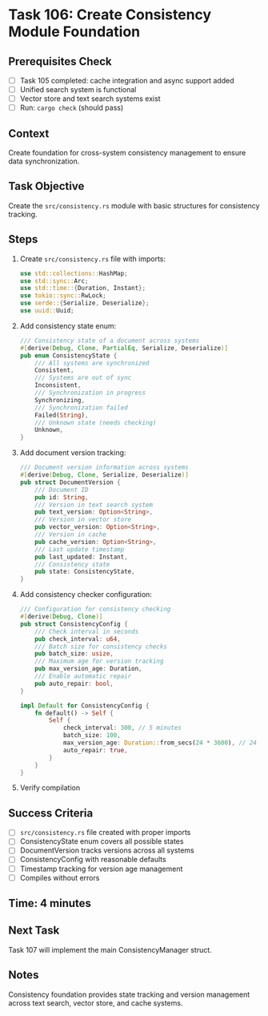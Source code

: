 # Task 106: Create Consistency Module Foundation

## Prerequisites Check
- [ ] Task 105 completed: cache integration and async support added
- [ ] Unified search system is functional
- [ ] Vector store and text search systems exist
- [ ] Run: `cargo check` (should pass)

## Context
Create foundation for cross-system consistency management to ensure data synchronization.

## Task Objective
Create the `src/consistency.rs` module with basic structures for consistency tracking.

## Steps
1. Create `src/consistency.rs` file with imports:
   ```rust
   use std::collections::HashMap;
   use std::sync::Arc;
   use std::time::{Duration, Instant};
   use tokio::sync::RwLock;
   use serde::{Serialize, Deserialize};
   use uuid::Uuid;
   ```
2. Add consistency state enum:
   ```rust
   /// Consistency state of a document across systems
   #[derive(Debug, Clone, PartialEq, Serialize, Deserialize)]
   pub enum ConsistencyState {
       /// All systems are synchronized
       Consistent,
       /// Systems are out of sync
       Inconsistent,
       /// Synchronization in progress
       Synchronizing,
       /// Synchronization failed
       Failed(String),
       /// Unknown state (needs checking)
       Unknown,
   }
   ```
3. Add document version tracking:
   ```rust
   /// Document version information across systems
   #[derive(Debug, Clone, Serialize, Deserialize)]
   pub struct DocumentVersion {
       /// Document ID
       pub id: String,
       /// Version in text search system
       pub text_version: Option<String>,
       /// Version in vector store
       pub vector_version: Option<String>,
       /// Version in cache
       pub cache_version: Option<String>,
       /// Last update timestamp
       pub last_updated: Instant,
       /// Consistency state
       pub state: ConsistencyState,
   }
   ```
4. Add consistency checker configuration:
   ```rust
   /// Configuration for consistency checking
   #[derive(Debug, Clone)]
   pub struct ConsistencyConfig {
       /// Check interval in seconds
       pub check_interval: u64,
       /// Batch size for consistency checks
       pub batch_size: usize,
       /// Maximum age for version tracking
       pub max_version_age: Duration,
       /// Enable automatic repair
       pub auto_repair: bool,
   }
   
   impl Default for ConsistencyConfig {
       fn default() -> Self {
           Self {
               check_interval: 300, // 5 minutes
               batch_size: 100,
               max_version_age: Duration::from_secs(24 * 3600), // 24 hours
               auto_repair: true,
           }
       }
   }
   ```
5. Verify compilation

## Success Criteria
- [ ] `src/consistency.rs` file created with proper imports
- [ ] ConsistencyState enum covers all possible states
- [ ] DocumentVersion tracks versions across all systems
- [ ] ConsistencyConfig with reasonable defaults
- [ ] Timestamp tracking for version age management
- [ ] Compiles without errors

## Time: 4 minutes

## Next Task
Task 107 will implement the main ConsistencyManager struct.

## Notes
Consistency foundation provides state tracking and version management across text search, vector store, and cache systems.